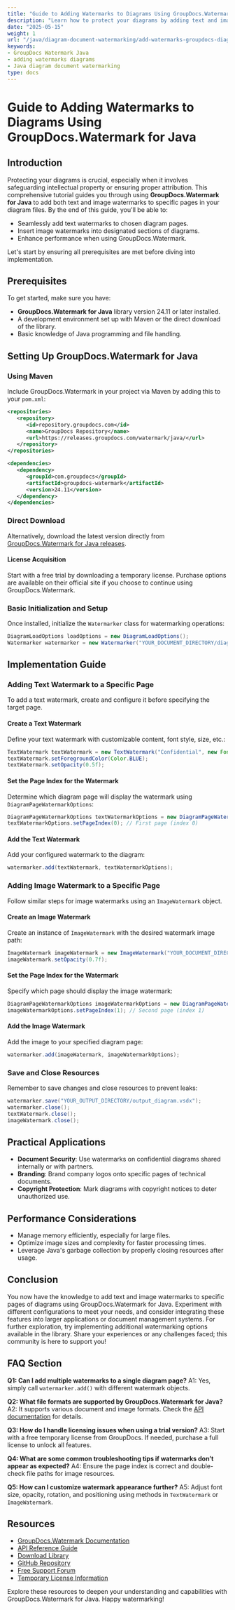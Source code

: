 ```yaml
---
title: "Guide to Adding Watermarks to Diagrams Using GroupDocs.Watermark for Java"
description: "Learn how to protect your diagrams by adding text and image watermarks with GroupDocs.Watermark for Java. A step-by-step guide for securing intellectual property."
date: "2025-05-15"
weight: 1
url: "/java/diagram-document-watermarking/add-watermarks-groupdocs-diagrams-java/"
keywords:
- GroupDocs Watermark Java
- adding watermarks diagrams
- Java diagram document watermarking
type: docs
---
```

# Guide to Adding Watermarks to Diagrams Using GroupDocs.Watermark for Java
## Introduction
Protecting your diagrams is crucial, especially when it involves safeguarding intellectual property or ensuring proper attribution. This comprehensive tutorial guides you through using **GroupDocs.Watermark for Java** to add both text and image watermarks to specific pages in your diagram files.
By the end of this guide, you'll be able to:
- Seamlessly add text watermarks to chosen diagram pages.
- Insert image watermarks into designated sections of diagrams.
- Enhance performance when using GroupDocs.Watermark.

Let's start by ensuring all prerequisites are met before diving into implementation.

## Prerequisites
To get started, make sure you have:
- **GroupDocs.Watermark for Java** library version 24.11 or later installed.
- A development environment set up with Maven or the direct download of the library.
- Basic knowledge of Java programming and file handling.

## Setting Up GroupDocs.Watermark for Java
### Using Maven
Include GroupDocs.Watermark in your project via Maven by adding this to your `pom.xml`:

```xml
<repositories>
   <repository>
      <id>repository.groupdocs.com</id>
      <name>GroupDocs Repository</name>
      <url>https://releases.groupdocs.com/watermark/java/</url>
   </repository>
</repositories>

<dependencies>
   <dependency>
      <groupId>com.groupdocs</groupId>
      <artifactId>groupdocs-watermark</artifactId>
      <version>24.11</version>
   </dependency>
</dependencies>
```
### Direct Download
Alternatively, download the latest version directly from [GroupDocs.Watermark for Java releases](https://releases.groupdocs.com/watermark/java/).
#### License Acquisition
Start with a free trial by downloading a temporary license. Purchase options are available on their official site if you choose to continue using GroupDocs.Watermark.
### Basic Initialization and Setup
Once installed, initialize the `Watermarker` class for watermarking operations:

```java
DiagramLoadOptions loadOptions = new DiagramLoadOptions();
Watermarker watermarker = new Watermarker("YOUR_DOCUMENT_DIRECTORY/diagram.vsdx", loadOptions);
```

## Implementation Guide
### Adding Text Watermark to a Specific Page
To add a text watermark, create and configure it before specifying the target page.
#### Create a Text Watermark
Define your text watermark with customizable content, font style, size, etc.:

```java
TextWatermark textWatermark = new TextWatermark("Confidential", new Font("Arial", 18));
textWatermark.setForegroundColor(Color.BLUE);
textWatermark.setOpacity(0.5f);
```
#### Set the Page Index for the Watermark
Determine which diagram page will display the watermark using `DiagramPageWatermarkOptions`:

```java
DiagramPageWatermarkOptions textWatermarkOptions = new DiagramPageWatermarkOptions();
textWatermarkOptions.setPageIndex(0); // First page (index 0)
```
#### Add the Text Watermark
Add your configured watermark to the diagram:

```java
watermarker.add(textWatermark, textWatermarkOptions);
```
### Adding Image Watermark to a Specific Page
Follow similar steps for image watermarks using an `ImageWatermark` object.
#### Create an Image Watermark
Create an instance of `ImageWatermark` with the desired watermark image path:

```java
ImageWatermark imageWatermark = new ImageWatermark("YOUR_DOCUMENT_DIRECTORY/logo.png");
imageWatermark.setOpacity(0.7f);
```
#### Set the Page Index for the Watermark
Specify which page should display the image watermark:

```java
DiagramPageWatermarkOptions imageWatermarkOptions = new DiagramPageWatermarkOptions();
imageWatermarkOptions.setPageIndex(1); // Second page (index 1)
```
#### Add the Image Watermark
Add the image to your specified diagram page:

```java
watermarker.add(imageWatermark, imageWatermarkOptions);
```
### Save and Close Resources
Remember to save changes and close resources to prevent leaks:

```java
watermarker.save("YOUR_OUTPUT_DIRECTORY/output_diagram.vsdx");
watermarker.close();
textWatermark.close();
imageWatermark.close();
```
## Practical Applications
- **Document Security**: Use watermarks on confidential diagrams shared internally or with partners.
- **Branding**: Brand company logos onto specific pages of technical documents.
- **Copyright Protection**: Mark diagrams with copyright notices to deter unauthorized use.

## Performance Considerations
- Manage memory efficiently, especially for large files.
- Optimize image sizes and complexity for faster processing times.
- Leverage Java's garbage collection by properly closing resources after usage.

## Conclusion
You now have the knowledge to add text and image watermarks to specific pages of diagrams using GroupDocs.Watermark for Java. Experiment with different configurations to meet your needs, and consider integrating these features into larger applications or document management systems.
For further exploration, try implementing additional watermarking options available in the library. Share your experiences or any challenges faced; this community is here to support you!

## FAQ Section
**Q1: Can I add multiple watermarks to a single diagram page?**
A1: Yes, simply call `watermarker.add()` with different watermark objects.

**Q2: What file formats are supported by GroupDocs.Watermark for Java?**
A2: It supports various document and image formats. Check the [API documentation](https://reference.groupdocs.com/watermark/java) for details.

**Q3: How do I handle licensing issues when using a trial version?**
A3: Start with a free temporary license from GroupDocs. If needed, purchase a full license to unlock all features.

**Q4: What are some common troubleshooting tips if watermarks don’t appear as expected?**
A4: Ensure the page index is correct and double-check file paths for image resources.

**Q5: How can I customize watermark appearance further?**
A5: Adjust font size, opacity, rotation, and positioning using methods in `TextWatermark` or `ImageWatermark`.

## Resources
- [GroupDocs.Watermark Documentation](https://docs.groupdocs.com/watermark/java/)
- [API Reference Guide](https://reference.groupdocs.com/watermark/java)
- [Download Library](https://releases.groupdocs.com/watermark/java/)
- [GitHub Repository](https://github.com/groupdocs-watermark/GroupDocs.Watermark-for-Java)
- [Free Support Forum](https://forum.groupdocs.com/c/watermark/10)
- [Temporary License Information](https://purchase.groupdocs.com/temporary-license/)

Explore these resources to deepen your understanding and capabilities with GroupDocs.Watermark for Java. Happy watermarking!

